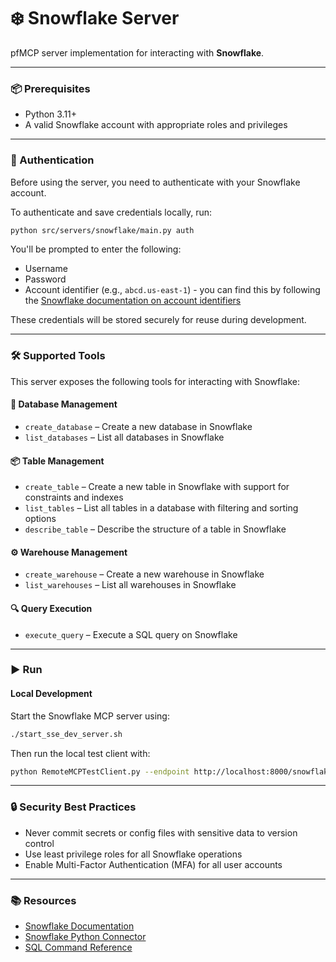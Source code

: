 # ❄️ Snowflake Server

pfMCP server implementation for interacting with **Snowflake**.

---

### 📦 Prerequisites

- Python 3.11+
- A valid Snowflake account with appropriate roles and privileges

---

### 🔐 Authentication

Before using the server, you need to authenticate with your Snowflake account.

To authenticate and save credentials locally, run:

```bash
python src/servers/snowflake/main.py auth
```

You'll be prompted to enter the following:

- Username
- Password
- Account identifier (e.g., `abcd.us-east-1`) - you can find this by following the [Snowflake documentation on account identifiers](https://docs.snowflake.com/en/user-guide/admin-account-identifier#finding-the-organization-and-account-name-for-an-account)

These credentials will be stored securely for reuse during development.

---

### 🛠️ Supported Tools

This server exposes the following tools for interacting with Snowflake:

#### 📁 Database Management

- `create_database` – Create a new database in Snowflake
- `list_databases` – List all databases in Snowflake

#### 📦 Table Management

- `create_table` – Create a new table in Snowflake with support for constraints and indexes
- `list_tables` – List all tables in a database with filtering and sorting options
- `describe_table` – Describe the structure of a table in Snowflake

#### ⚙️ Warehouse Management

- `create_warehouse` – Create a new warehouse in Snowflake
- `list_warehouses` – List all warehouses in Snowflake

#### 🔍 Query Execution

- `execute_query` – Execute a SQL query on Snowflake

---

### ▶️ Run

#### Local Development

Start the Snowflake MCP server using:

```bash
./start_sse_dev_server.sh
```

Then run the local test client with:

```bash
python RemoteMCPTestClient.py --endpoint http://localhost:8000/snowflake/local
```

---

### 🔒 Security Best Practices

- Never commit secrets or config files with sensitive data to version control
- Use least privilege roles for all Snowflake operations
- Enable Multi-Factor Authentication (MFA) for all user accounts

---

### 📚 Resources

- [Snowflake Documentation](https://docs.snowflake.com/)
- [Snowflake Python Connector](https://docs.snowflake.com/en/user-guide/python-connector)
- [SQL Command Reference](https://docs.snowflake.com/en/sql-reference)
